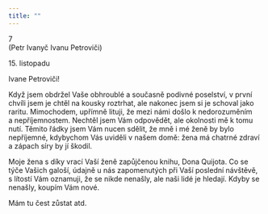 ```yaml
---
title: ""
---
```


7  
(Petr Ivanyč Ivanu Petroviči)

15\.
listopadu

Ivane Petroviči!

Když jsem obdržel Vaše obhroublé a současně podivné poselství, v první chvíli jsem je chtěl na kousky roztrhat, ale nakonec jsem si je schoval jako raritu.
Mimochodem, upřímně lituji, že mezi námi došlo k nedorozuměním a nepříjemnostem.
Nechtěl jsem Vám odpovědět, ale okolnosti mě k tomu nutí.
Těmito řádky jsem Vám nucen sdělit, že mně i mé ženě by bylo nepříjemné, kdybychom Vás uviděli v našem domě: žena má chatrné zdraví a zápach síry by jí škodil.

Moje žena s díky vrací Vaší ženě zapůjčenou knihu, Dona Quijota.
Co se týče Vašich galoší, údajně u nás zapomenutých při Vaší poslední návštěvě, s lítostí Vám oznamuji, že se nikde nenašly, ale naši lidé je hledají.
Kdyby se nenašly, koupím Vám nové.

Mám tu čest zůstat atd.